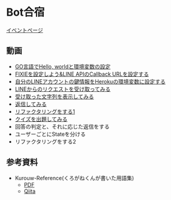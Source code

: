 # Bot合宿

[イベントページ](https://www.facebook.com/events/623596797795160)

## 動画
- [GO言語でHello, worldと環境変数の設定](https://www.youtube.com/watch?v=ME481U3ZH_8)
- [FIXIEを設定しよう&LINE APIのCallback URLを設定する](https://youtu.be/Durepw6nXF8)
- [自分のLINEアカウントの鍵情報をHerokuの環境変数に設定する](https://youtu.be/RIh-m7QBoeM)
- [LINEからのリクエストを受け取ってみる](https://youtu.be/T379mEWL-9Y)
- [受け取った文字列を表示してみる](https://youtu.be/1mMAw6RL6TQ)
- [返信してみる](https://youtu.be/ENQbSBIqpLo)
- [リファクタリングをする1](https://www.youtube.com/watch?v=bfgRyhd03HI)
- [クイズを出題してみる](https://youtu.be/phcBCnlr6WI)
- 回答の判定と、それに応じた返信をする
- ユーザーごとにStateを分ける
- リファクタリングをする2

## 参考資料
- Kurouw-Reference(くろがねくんが書いた用語集)
    - [PDF](https://github.com/acomagu/1607-bot-workshop/blob/master/dist/Bot%E5%8B%89%E5%BC%B7%E4%BC%9A.pdf)
    - [Qiita](http://qiita.com/kurouw/private/3939032b3aae867f4ff0)
